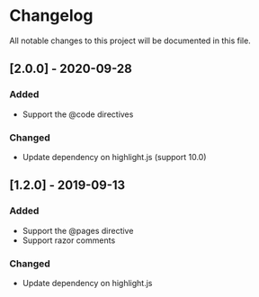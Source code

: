 ﻿# Changelog
All notable changes to this project will be documented in this file.

## [2.0.0] - 2020-09-28
### Added
- Support the @code directives
### Changed
- Update dependency on highlight.js (support 10.0)

## [1.2.0] - 2019-09-13
### Added
- Support the @pages directive
- Support razor comments

### Changed
- Update dependency on highlight.js